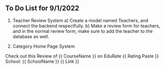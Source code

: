 ## To Do List for 9/1/2022 

1) Teacher Review System 
     a) Create a model named Teachers, and connect the backend respectfully. 
     b) Make a review form for teachers, and in the normal review form, make sure to add the teacher to the database as well. 

2) Category Home Page System 

Check out this Review of {{ CourseName }} on EduRate
{{ Rating Paste }}
School: {{ SchoolName }}
{{ Link }}